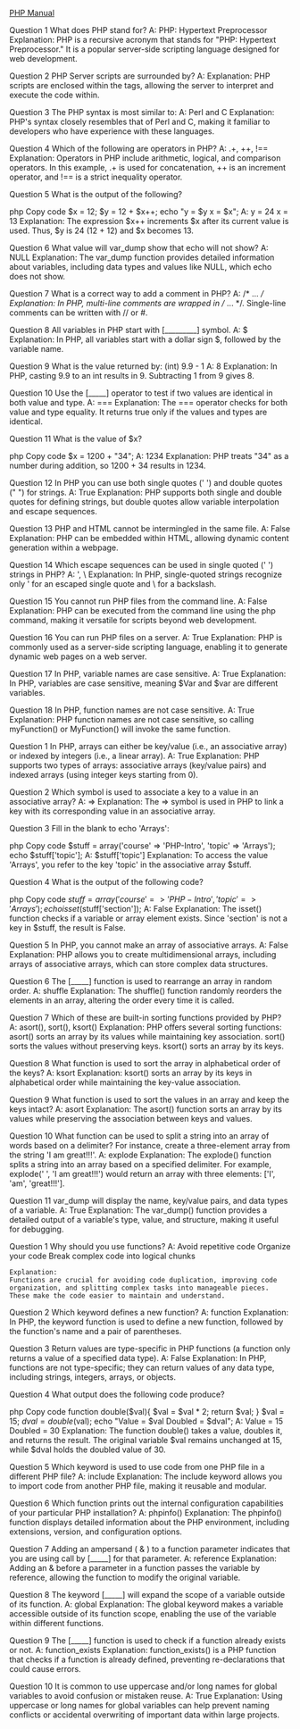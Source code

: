 [PHP Manual](https://www.php.net/manual/en/index.php)

Question 1
What does PHP stand for?
A: PHP: Hypertext Preprocessor
    Explanation:
    PHP is a recursive acronym that stands for "PHP: Hypertext Preprocessor." It is a popular server-side scripting language designed for web development.

Question 2
PHP Server scripts are surrounded by?
A: <?php ... ?>
    Explanation:
    PHP scripts are enclosed within the <?php ... ?> tags, allowing the server to interpret and execute the code within.

Question 3
The PHP syntax is most similar to:
A: Perl and C
    Explanation:
    PHP's syntax closely resembles that of Perl and C, making it familiar to developers who have experience with these languages.

Question 4
Which of the following are operators in PHP?
A: .+, ++, !==
    Explanation:
    Operators in PHP include arithmetic, logical, and comparison operators. In this example, .+ is used for concatenation, ++ is an increment operator, and !== is a strict inequality operator.

Question 5
What is the output of the following?

php
Copy code
$x = 12;
$y = 12 + $x++;
echo "y = $y x = $x";
A: y = 24 x = 13
    Explanation:
    The expression $x++ increments $x after its current value is used. Thus, $y is 24 (12 + 12) and $x becomes 13.

Question 6
What value will var_dump show that echo will not show?
A: NULL
    Explanation:
    The var_dump function provides detailed information about variables, including data types and values like NULL, which echo does not show.

Question 7
What is a correct way to add a comment in PHP?
A: /* ... */
    Explanation:
    In PHP, multi-line comments are wrapped in /* ... */. Single-line comments can be written with // or #.

Question 8
All variables in PHP start with [_________] symbol.
A: $
    Explanation:
    In PHP, all variables start with a dollar sign $, followed by the variable name.

Question 9
What is the value returned by: (int) 9.9 - 1
A: 8
    Explanation:
    In PHP, casting 9.9 to an int results in 9. Subtracting 1 from 9 gives 8.

Question 10
Use the [_____] operator to test if two values are identical in both value and type.
A: ===
    Explanation:
    The === operator checks for both value and type equality. It returns true only if the values and types are identical.

Question 11
What is the value of $x?

php
Copy code
$x = 1200 + "34";
A: 1234
    Explanation:
    PHP treats "34" as a number during addition, so 1200 + 34 results in 1234.

Question 12
In PHP you can use both single quotes (' ') and double quotes (" ") for strings.
A: True
    Explanation:
    PHP supports both single and double quotes for defining strings, but double quotes allow variable interpolation and escape sequences.

Question 13
PHP and HTML cannot be intermingled in the same file.
A: False
    Explanation:
    PHP can be embedded within HTML, allowing dynamic content generation within a webpage.

Question 14
Which escape sequences can be used in single quoted (' ') strings in PHP?
A: \', \\
    Explanation:
    In PHP, single-quoted strings recognize only \' for an escaped single quote and \\ for a backslash.

Question 15
You cannot run PHP files from the command line.
A: False
    Explanation:
    PHP can be executed from the command line using the php command, making it versatile for scripts beyond web development.

Question 16
You can run PHP files on a server.
A: True
    Explanation:
    PHP is commonly used as a server-side scripting language, enabling it to generate dynamic web pages on a web server.

Question 17
In PHP, variable names are case sensitive.
A: True
    Explanation:
    In PHP, variables are case sensitive, meaning $Var and $var are different variables.

Question 18
In PHP, function names are not case sensitive.
A: True
    Explanation:
    PHP function names are not case sensitive, so calling myFunction() or MyFunction() will invoke the same function.



Question 1
In PHP, arrays can either be key/value (i.e., an associative array) or indexed by integers (i.e., a linear array).
A: True
    Explanation:
    PHP supports two types of arrays: associative arrays (key/value pairs) and indexed arrays (using integer keys starting from 0).

Question 2
Which symbol is used to associate a key to a value in an associative array?
A: =>
    Explanation:
    The => symbol is used in PHP to link a key with its corresponding value in an associative array.

Question 3
Fill in the blank to echo 'Arrays':

php
Copy code
$stuff = array('course' => 'PHP-Intro', 'topic' => 'Arrays');
echo $stuff['topic'];
A: $stuff['topic']
    Explanation:
    To access the value 'Arrays', you refer to the key 'topic' in the associative array $stuff.

Question 4
What is the output of the following code?

php
Copy code
$stuff = array('course' => 'PHP-Intro', 'topic' => 'Arrays');
echo isset($stuff['section']);
A: False
    Explanation:
    The isset() function checks if a variable or array element exists. Since 'section' is not a key in $stuff, the result is False.

Question 5
In PHP, you cannot make an array of associative arrays.
A: False
    Explanation:
    PHP allows you to create multidimensional arrays, including arrays of associative arrays, which can store complex data structures.

Question 6
The [_____] function is used to rearrange an array in random order.
A: shuffle
    Explanation:
    The shuffle() function randomly reorders the elements in an array, altering the order every time it is called.

Question 7
Which of these are built-in sorting functions provided by PHP?
A: asort(), sort(), ksort()
    Explanation:
    PHP offers several sorting functions:
    asort() sorts an array by its values while maintaining key association.
    sort() sorts the values without preserving keys.
    ksort() sorts an array by its keys.


Question 8
What function is used to sort the array in alphabetical order of the keys?
A: ksort
    Explanation:
    ksort() sorts an array by its keys in alphabetical order while maintaining the key-value association.

Question 9
What function is used to sort the values in an array and keep the keys intact?
A: asort
    Explanation:
    The asort() function sorts an array by its values while preserving the association between keys and values.

Question 10
What function can be used to split a string into an array of words based on a delimiter? For instance, create a three-element array from the string 'I am great!!!'.
A: explode
    Explanation:
    The explode() function splits a string into an array based on a specified delimiter. For example, explode(' ', 'I am great!!!') would return an array with three elements: ['I', 'am', 'great!!!'].

Question 11
var_dump will display the name, key/value pairs, and data types of a variable.
A: True
    Explanation:
    The var_dump() function provides a detailed output of a variable's type, value, and structure, making it useful for debugging.



Question 1
Why should you use functions?
A:
Avoid repetitive code
Organize your code
Break complex code into logical chunks

    Explanation:
    Functions are crucial for avoiding code duplication, improving code organization, and splitting complex tasks into manageable pieces. These make the code easier to maintain and understand.

Question 2
Which keyword defines a new function?
A: function
    Explanation:
    In PHP, the keyword function is used to define a new function, followed by the function's name and a pair of parentheses.

Question 3
Return values are type-specific in PHP functions (a function only returns a value of a specified data type).
A: False
    Explanation:
    In PHP, functions are not type-specific; they can return values of any data type, including strings, integers, arrays, or objects.

Question 4
What output does the following code produce?

php
Copy code
function double($val){ 
    $val = $val * 2; 
    return $val; 
} 
$val = 15; 
$dval = double($val); 
echo "Value = $val Doubled = $dval";
A: Value = 15 Doubled = 30
    Explanation:
    The function double() takes a value, doubles it, and returns the result. The original variable $val remains unchanged at 15, while $dval holds the doubled value of 30.

Question 5
Which keyword is used to use code from one PHP file in a different PHP file?
A: include
    Explanation:
    The include keyword allows you to import code from another PHP file, making it reusable and modular.

Question 6
Which function prints out the internal configuration capabilities of your particular PHP installation?
A: phpinfo()
    Explanation:
    The phpinfo() function displays detailed information about the PHP environment, including extensions, version, and configuration options.

Question 7
Adding an ampersand ( & ) to a function parameter indicates that you are using call by [_____] for that parameter.
A: reference
    Explanation:
    Adding an & before a parameter in a function passes the variable by reference, allowing the function to modify the original variable.

Question 8
The keyword [_____] will expand the scope of a variable outside of its function.
A: global
    Explanation:
    The global keyword makes a variable accessible outside of its function scope, enabling the use of the variable within different functions.

Question 9
The [_____] function is used to check if a function already exists or not.
A: function_exists
    Explanation:
    function_exists() is a PHP function that checks if a function is already defined, preventing re-declarations that could cause errors.

Question 10
It is common to use uppercase and/or long names for global variables to avoid confusion or mistaken reuse.
A: True
    Explanation:
    Using uppercase or long names for global variables can help prevent naming conflicts or accidental overwriting of important data within large projects.